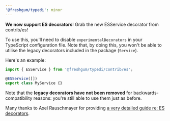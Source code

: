 ```yaml
---
'@freshgum/typedi': minor
---
```


**We now support ES decorators**! Grab the new ESService decorator from contrib/es!

To use this, you'll need to disable `experimentalDecorators` in your TypeScript
configuration file. Note that, by doing this, you won't be able to utilise the
legacy decorators included in the package (`Service`).

Here's an example:

```ts
import { ESService } from '@freshgum/typedi/contrib/es';

@ESService([])
export class MyService {}
```

Note that the **legacy decorators have not been removed** for backwards-compatibility
reasons: you're still able to use them just as before.

Many thanks to Axel Rauschmayer for providing
[a very detailed guide re: ES decorators](https://2ality.com/2022/10/javascript-decorators.html).
